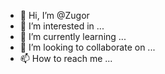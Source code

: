 - 👋 Hi, I’m @Zugor
- 👀 I’m interested in ...
- 🌱 I’m currently learning ...
- 💞️ I’m looking to collaborate on ...
- 📫 How to reach me ...

<!---
Zugor/Zugor is a ✨ special ✨ repository because its `README.md` (this file) appears on your GitHub profile.
You can click the Preview link to take a look at your changes.
--->
